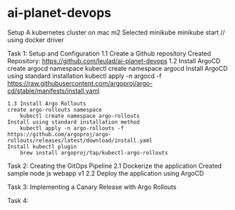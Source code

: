 # ai-planet-devops

Setup A kubernetes cluster on mac m2 
Selected minikube
minikube start // using docker driver

Task 1: Setup and Configuration
    1.1 Create a Github repository
        Created Repository: https://github.com/leulad/ai-planet-devops
    1.2 Install ArgoCD
    create argocd namespace
        kubectl create namespace argocd
    Install ArgoCD using standard installation
        kubectl apply -n argocd -f https://raw.githubusercontent.com/argoproj/argo-cd/stable/manifests/install.yaml

    1.3 Install Argo Rollouts
    create argo-rollouts namespace
        kubectl create namespace argo-rollouts
    Install using standard installation method
        kubectl apply -n argo-rollouts -f https://github.com/argoproj/argo-rollouts/releases/latest/download/install.yaml
    Install kubectl plugin
        brew install argoproj/tap/kubectl-argo-rollouts

Task 2: Creating the GitOps Pipeline
    2.1 Dockerize the application
        Created sample node js webapp v1
    2.2 Deploy the application using ArgoCD

Task 3: Implementing a Canary Release with Argo Rollouts


Task 4:
